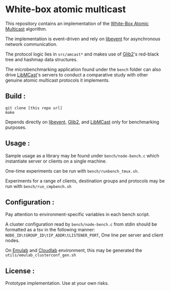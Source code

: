 # White-box atomic multicast

This repository contains an implementation of the
[White-Box Atomic Multicast](https://arxiv.org/abs/1904.07171) algorithm.

The implementation is event-driven and rely on [libevent](https://libevent.org)
for asynchronous network communication.

The protocol logic lies in `src/amcast*` and makes use of
[Glib2](https://www.gtk.org/)'s red-black tree and hashmap data structures.

The microbenchmarking application found under the `bench` folder can also drive
[LibMCast](https://bitbucket.org/paulo_coelho/libmcast)'s servers to conduct a
comparative study with other genuine atomic multicast protocols it
implements.

## Build :

    git clone [this repo url]
    make

Depends directly on
[libevent](https://libevent.org),
[Glib2](https://www.gtk.org), and
[LibMCast](https://bitbucket.org/paulo_coelho/libmcast) only for benchmarking
purposes.

## Usage :

Sample usage as a library may be found under `bench/node-bench.c` which
instantiate server or clients on a single machine.

One-time experiments can be run with `bench/runbench_tmux.sh`.

Experiments for a range of clients, destination groups and protocols may be run
with `bench/run_cmpbench.sh`

## Configuration :

Pay attention to environment-specific variables in each bench script.

A cluster configuration read by `bench/node-bench.c` from stdin should be
formatted as a tsv in the following manner:
`NODE_ID\tGROUP_ID\tIP_ADDR\tLISTENER_PORT`,
One line per server and client nodes.

On [Emulab](https://www.emulab.net) and [Cloudlab](https://cloudlab.us)
environment, this may be generated the `utils/emulab_clusterconf_gen.sh`

## License :

Prototype implementation. Use at your own risks.
